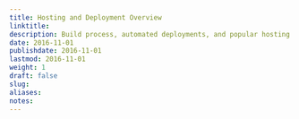 ```yaml
---
title: Hosting and Deployment Overview
linktitle:
description: Build process, automated deployments, and popular hosting solutions.
date: 2016-11-01
publishdate: 2016-11-01
lastmod: 2016-11-01
weight: 1
draft: false
slug:
aliases:
notes:
---
```


